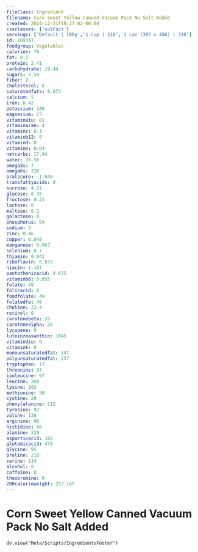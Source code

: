 ```yaml
---
fileClass: Ingredient
filename: Corn Sweet Yellow Canned Vacuum Pack No Salt Added
created: 2024-12-21T19:27:02-06:00
cssclasses: ['nutFact']
servings: ['Default | 100g','1 cup | 210','1 can (303 x 406) | 340']
id: 169347
foodgroup: Vegetables
calories: 79
fat: 0.5
protein: 2.41
carbohydrate: 19.44
sugars: 5.59
fiber: 2
cholesterol: 0
saturatedfats: 0.077
calcium: 5
iron: 0.42
potassium: 186
magnesium: 23
vitaminaiu: 81
vitaminarae: 4
vitaminc: 8.1
vitaminb12: 0
vitamind: 0
vitamine: 0.04
netcarbs: 17.44
water: 76.58
omega3s: 7
omega6s: 230
pralscore: -1.046
transfattyacids: 0
sucrose: 4.91
glucose: 0.35
fructose: 0.23
lactose: 0
maltose: 0.1
galactose: 0
phosphorus: 64
sodium: 3
zinc: 0.46
copper: 0.048
manganese: 0.067
selenium: 0.7
thiamin: 0.041
riboflavin: 0.073
niacin: 1.167
pantothenicacid: 0.675
vitaminb6: 0.055
folate: 49
folicacid: 0
foodfolate: 49
folatedfe: 49
choline: 22.4
retinol: 0
carotenebeta: 33
carotenealpha: 26
lycopene: 0
luteinzeaxanthin: 1045
vitamindiu: 0
vitamink: 0
monounsaturatedfat: 147
polyunsaturatedfat: 237
tryptophan: 17
threonine: 97
isoleucine: 97
leucine: 260
lysine: 102
methionine: 50
cystine: 20
phenylalanine: 112
tyrosine: 92
valine: 138
arginine: 98
histidine: 66
alanine: 220
asparticacid: 182
glutamicacid: 475
glycine: 95
proline: 218
serine: 114
alcohol: 0
caffeine: 0
theobromine: 0
200calorieweight: 253.165
---
```


# Corn Sweet Yellow Canned Vacuum Pack No Salt Added

```dataviewjs
dv.view("Meta/Scripts/IngredientsFooter")
```